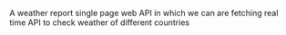 A weather report single page web API in which we can are fetching real time API to check weather of different countries 
